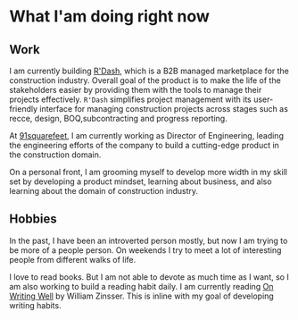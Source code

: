 # What I'am doing right now

## Work

I am currently building [R'Dash](https://rdash.io), which is a B2B managed marketplace for the construction industry. Overall goal of the product is to make the life of the stakeholders easier by providing them with the tools to manage their projects effectively. `R'Dash` simplifies project management with its user-friendly interface for managing construction projects across stages such as recce, design, BOQ,subcontracting and progress reporting.

At [91squarefeet](https://www.linkedin.com/company/91sqft), I am currently working as Director of Engineering, leading the engineering efforts of the company to build a cutting-edge product in the construction domain.

On a personal front, I am grooming myself to develop more width in my skill set by developing a product mindset, learning about business, and also learning about the domain of construction industry.


## Hobbies

In the past, I have been an introverted person mostly, but now I am trying to be more of a people person. On weekends I try to meet a lot of interesting people from different walks of life.

I love to read books. But I am not able to devote as much time as I want, so I am also working to build a reading habit daily. I am currently reading [On Writing Well](https://www.goodreads.com/book/show/53343.On_Writing_Well) by William Zinsser. This is inline with my goal of developing writing habits.
